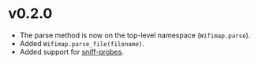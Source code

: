 # v0.2.0
- The parse method is now on the top-level namespace (`Wifimap.parse`).
- Added `Wifimap.parse_file(filename)`.
- Added support for [sniff-probes](https://github.com/brannondorsey/sniff-probes).